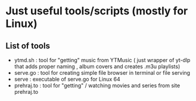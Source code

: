 # Just useful tools/scripts (mostly for Linux)

## List of tools

- ytmd.sh : tool for "getting" music from YTMusic ( just wrapper of yt-dlp that adds proper naming , album covers and creates .m3u playlists)
- serve.go : tool for creating simple file browser in terminal or file serving  
- serve : executable of serve.go for Linux 64
- prehraj.to : tool for "getting" / watching  movies and series from site prehraj.to  

